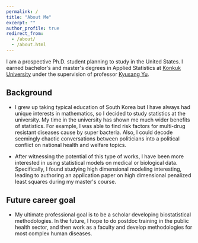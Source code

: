 ```yaml
---
permalink: /
title: "About Me"
excerpt: ""
author_profile: true
redirect_from: 
  - /about/
  - /about.html
---
```

I am a prospective Ph.D. student planning to study in the United States. I earned bachelor's and master's degrees in Applied Statistics at <a href="http://www.konkuk.ac.kr/do/Eng/Index.do" target="_blank">Konkuk University</a> under the supervision of professor <a href="http://home.konkuk.ac.kr/~kyusangu" target="_blank">Kyusang Yu</a>.

## Background

* I grew up taking typical education of South Korea but I have always had unique interests in mathematics, so I decided to study statistics at the university. My time in the university has shown me much wider benefits of statistics. For example, I was able to find risk factors for multi-drug resistant diseases cause by super bacteria. Also, I could decode seemingly chaotic conversations between politicians into a political conflict on national health and welfare topics.

* After witnessing the potential of this type of works, I have been more interested in using statistical models on medical or biological data. Specifically, I found studying high dimensional modeling interesting, leading to authoring an application paper on high dimensional penalized least squares during my master's course.

## Future career goal

* My ultimate professional goal is to be a scholar developing biostatistical methodologies. In the future, I hope to do postdoc training in the public health sector, and then work as a faculty and develop methodologies for most complex human diseases.